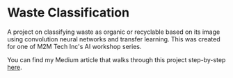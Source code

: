 # Waste Classification

A project on classifying waste as organic or recyclable based on its image using convolution neural networks and transfer learning. This was created for one of M2M Tech Inc's AI workshop series.

You can find my Medium article that walks through this project step-by-step [here](https://medium.com/geekculture/classifying-waste-images-with-machine-learning-14b249f11544). 
